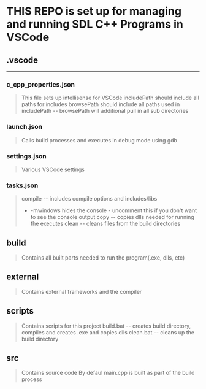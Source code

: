 # THIS REPO is set up for managing and running SDL C++ Programs in VSCode

## .vscode
---
### c_cpp_properties.json
>  This file sets up intellisense for VSCode
>  includePath should include all paths for includes
>  browsePath should include all paths used in includePath -- browsePath will additional pull in all sub directories

### launch.json
>  Calls build processes and executes in debug mode using gdb

### settings.json
>  Various VSCode settings

### tasks.json
>  compile -- includes compile options and includes/libs 
>  * -mwindows hides the console - uncomment this if you don't want to see the console output
>  copy    -- copies dlls needed for running the executes
>  clean   -- cleans files from the build directories

## build
>  Contains all built parts needed to run the program(.exe, dlls, etc)

## external
>  Contains external frameworks and the compiler

## scripts
>  Contains scripts for this project
>  build.bat -- creates build directory, compiles and creates .exe and copies dlls
>  clean.bat -- cleans up the build directory

## src
>  Contains source code
>  By defaul main.cpp is built as part of the build process